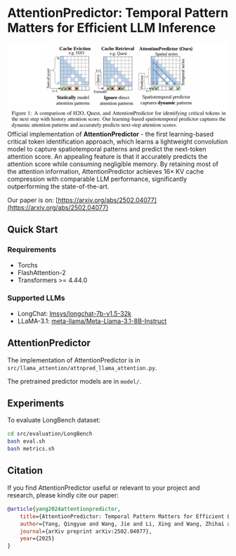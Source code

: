 # AttentionPredictor: Temporal Pattern Matters for Efficient LLM Inference

![Alt text](figs/image.png)
Official implementation of **AttentionPredictor** - the first learning-based critical token identification approach, which learns a lightweight convolution model to capture spatiotemporal patterns and predict the next-token attention score. An appealing feature is that it accurately predicts the attention score while consuming negligible memory. By retaining most of the attention information, AttentionPredictor achieves 16× KV cache compression with comparable LLM performance, significantly outperforming the state-of-the-art.

Our paper is on: [https://arxiv.org/abs/2502.04077](https://arxiv.org/abs/2502.04077)

## Quick Start

### Requirements
- Torchs
- FlashAttention-2
- Transformers >= 4.44.0

### Supported LLMs
- LongChat: [lmsys/longchat-7b-v1.5-32k](https://huggingface.co/lmsys/longchat-7b-v1.5-32k)
- LLaMA-3.1: [meta-llama/Meta-Llama-3.1-8B-Instruct](https://huggingface.co/meta-llama/Meta-Llama-3.1-8B-Instruct)

## AttentionPredictor

The implementation of AttentionPredictor is in `src/llama_attention/attnpred_llama_attention.py`.

The pretrained predictor models are in `model/`.

## Experiments
To evaluate LongBench dataset:
```bash
cd src/evaluation/LongBench
bash eval.sh
bash metrics.sh
```

## Citation

If you find AttentionPredictor useful or relevant to your project and research, please kindly cite our paper:

```bibtex
@article{yang2024attentionpredictor,
    title={AttentionPredictor: Temporal Pattern Matters for Efficient LLM Inference},
    author={Yang, Qingyue and Wang, Jie and Li, Xing and Wang, Zhihai and Chen, Chen and Chen, Lei and Yu, Xianzhi and Liu, Wulong and Hao, Jianye and Yuan, Mingxuan and others},
    journal={arXiv preprint arXiv:2502.04077},
    year={2025}
}
```



